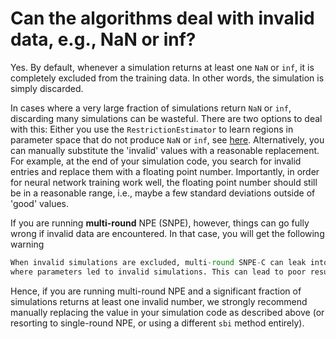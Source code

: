 # Can the algorithms deal with invalid data, e.g., NaN or inf?

Yes. By default, whenever a simulation returns at least one `NaN` or `inf`, it is
completely excluded from the training data. In other words, the simulation is simply
discarded.

In cases where a very large fraction of simulations return `NaN` or `inf`,
discarding many simulations can be wasteful. There are two options to deal with
this: Either you use the `RestrictionEstimator` to learn regions in parameter
space that do not produce `NaN` or `inf`, see
[here](https://sbi-dev.github.io/sbi/latest/tutorials/06_restriction_estimator/).
Alternatively, you can manually substitute the 'invalid' values with a
reasonable replacement. For example, at the end of your simulation code, you
search for invalid entries and replace them with a floating point number.
Importantly, in order for neural network training work well, the floating point
number should still be in a reasonable range, i.e., maybe a few standard
deviations outside of 'good' values.

If you are running **multi-round** NPE (SNPE), however, things can go fully wrong if
invalid data are encountered. In that case, you will get the following warning

```python
When invalid simulations are excluded, multi-round SNPE-C can leak into the regions
where parameters led to invalid simulations. This can lead to poor results.
```

Hence, if you are running multi-round NPE and a significant fraction of
simulations returns at least one invalid number, we strongly recommend manually
replacing the value in your simulation code as described above (or resorting to
single-round NPE, or using a different `sbi` method entirely).
